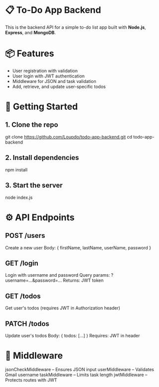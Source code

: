 # 📋 To-Do App Backend

This is the backend API for a simple to-do list app built with **Node.js**, **Express**, and **MongoDB**.


# 📦 Features

- User registration with validation
- User login with JWT authentication
- Middleware for JSON and task validation
- Add, retrieve, and update user-specific todos


# 🚀 Getting Started

## 1. Clone the repo  
git clone https://github.com/Loupdo/todo-app-backend.git
cd todo-app-backend

## 2. Install dependencies
npm install

## 3. Start the server
node index.js

# ⚙️ API Endpoints

## POST /users
Create a new user
Body: { firstName, lastName, userName, password }

## GET /login
Login with username and password
Query params: ?username=...&password=...
Returns: JWT token

## GET /todos
Get user's todos (requires JWT in Authorization header)

## PATCH /todos
Update user's todos
Body: { todos: [...] }
Requires: JWT in header


# 🔐 Middleware
jsonCheckMiddleware – Ensures JSON input
userMiddleware – Validates Gmail username
taskMiddleware – Limits task length
jwtMiddleware – Protects routes with JWT